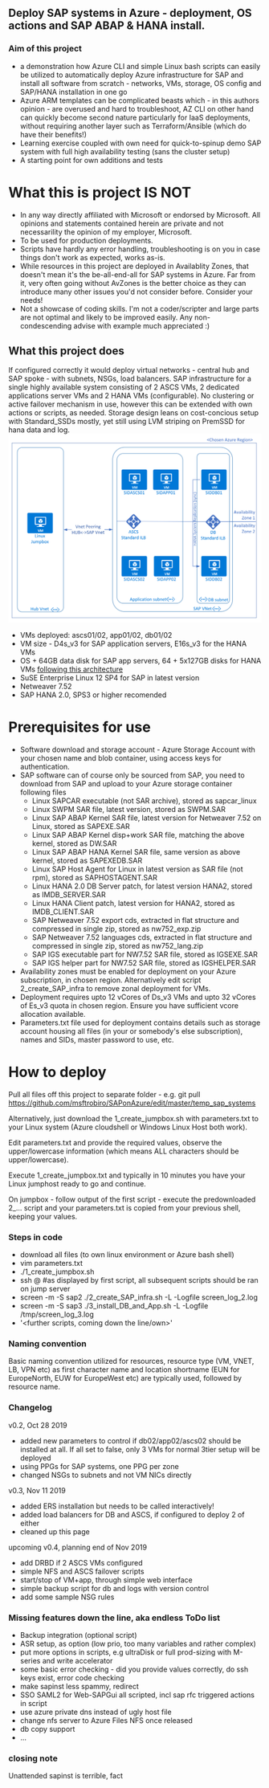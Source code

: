 ## Deploy SAP systems in Azure - deployment, OS actions and SAP ABAP & HANA install.

### Aim of this project
- a demonstration how Azure CLI and simple Linux bash scripts can easily be utilized to automatically deploy Azure infrastructure for SAP and install all software from scratch - networks, VMs, storage, OS config and SAP/HANA installation in one go
- Azure ARM templates can be complicated beasts which - in this authors opinion - are overused and hard to troubleshoot, AZ CLI on other hand can quickly become second nature particularly for IaaS deployments, without requiring another layer such as Terraform/Ansible (which do have their benefits!)
- Learning exercise coupled with own need for quick-to-spinup demo SAP system with full high availability testing (sans the cluster setup)
- A starting point for own additions and tests

# What this is project IS NOT
- In any way directly affiliated with Microsoft or endorsed by Microsoft. All opinions and statements contained herein are private and not necessarility the opinion of my employer, Microsoft.
- To be used for production deployments.
- Scripts have hardly any error handling, troubleshooting is on you in case things don't work as expected, works as-is.
- While resources in this project are deployed in Availablity Zones, that doesn't mean it's the be-all-end-all for SAP systems in Azure. Far from it, very often going without AvZones is the better choice as they can introduce many other issues you'd not consider before. Consider your needs!
- Not a showcase of coding skills. I'm not a coder/scripter and large parts are not optimal and likely to be improved easily. Any non-condescending advise with example much appreciated :)

## What this project does
If configured correctly it would deploy virtual networks - central hub and SAP spoke - with subnets, NSGs, load balancers.
SAP infrastructure for a single highly available system consisting of 2 ASCS VMs, 2 dedicated applications server VMs and 2 HANA VMs (configurable).
No clustering or active failover mechanism in use, however this can be extended with own actions or scripts, as needed.
Storage design leans on cost-concious setup with Standard_SSDs mostly, yet still using LVM striping on PremSSD for hana data and log.
![Overview Visio](images/overview_visio.png)
 - VMs deployed: <sapsid>ascs01/02, <sapsid>app01/02, <sapsid>db01/02
 - VM size - D4s_v3 for SAP application servers, E16s_v3 for the HANA VMs
 - OS + 64GB data disk for SAP app servers, 64 + 5x127GB disks for HANA VMs [following this architecture](https://docs.microsoft.com/en-us/azure/virtual-machines/workloads/sap/hana-vm-operations-storage#cost-conscious-azure-storage-configuration)  
 - SuSE Enterprise Linux 12 SP4 for SAP in latest version
 - Netweaver 7.52
 - SAP HANA 2.0, SPS3 or higher recomended
 
# Prerequisites for use
- Software download and storage account - Azure Storage Account with your chosen name and blob container, using access keys for authentication.
- SAP software can of course only be sourced from SAP, you need to download from SAP and upload to your Azure storage container following files
    - Linux SAPCAR executable (not SAR archive), stored as sapcar_linux
    - Linux SWPM SAR file, latest version, stored as SWPM.SAR
    - Linux SAP ABAP Kernel SAR file, latest version for Netweaver 7.52 on Linux, stored as SAPEXE.SAR
    - Linux SAP ABAP Kernel disp+work SAR file, matching the above kernel, stored as DW.SAR
    - Linux SAP ABAP HANA Kernel SAR file, same version as above kernel, stored as SAPEXEDB.SAR
    - Linux SAP Host Agent for Linux in latest version as SAR file (not rpm), stored as SAPHOSTAGENT.SAR
    - Linux HANA 2.0 DB Server patch, for latest version HANA2, stored as IMDB_SERVER.SAR
    - Linux HANA Client patch, latest version for HANA2, stored as IMDB_CLIENT.SAR
    - SAP Netweaver 7.52 export cds, extracted in flat structure and compressed in single zip, stored as nw752_exp.zip
    - SAP Netweaver 7.52 languages cds, extracted in flat structure and compressed in single zip, stored as nw752_lang.zip
    - SAP IGS executable part for NW7.52 SAR file, stored as IGSEXE.SAR
    - SAP IGS helper part for NW7.52 SAR file, stored as IGSHELPER.SAR
- Availability zones must be enabled for deployment on your Azure subscription, in chosen region. Alternatively edit script 2_create_SAP_infra to remove zonal deployment for VMs.
- Deployment requires upto 12 vCores of Ds_v3 VMs and upto 32 vCores of Es_v3 quota in chosen region. Ensure you have sufficient vcore allocation available.
- Parameters.txt file used for deployment contains details such as storage account housing all files (in your or somebody's else subscription), names and SIDs, master password to use, etc.

# How to deploy
Pull all files off this project to separate folder - e.g. git pull https://github.com/msftrobiro/SAPonAzure/edit/master/temp_sap_systems

Alternatively, just download the 1_create_jumpbox.sh with parameters.txt to your Linux system (Azure cloudshell or Windows Linux Host both work).

Edit parameters.txt and provide the required values, observe the upper/lowercase information (which means ALL characters should be upper/lowercase).

Execute 1_create_jumpbox.txt and typically in 10 minutes you have your Linux jumphost ready to go and continue.

On jumpbox - follow output of the first script - execute the predownloaded 2_... script and your parameters.txt is copied from your previous shell, keeping your values.

### Steps in code
- download all files (to own linux environment or Azure bash shell)
- vim parameters.txt
- ./1_create_jumpbox.sh
- ssh <username>@<jumpbox> #as displayed by first script, all subsequent scripts should be ran on jump server
- screen -m -S sap2 ./2_create_SAP_infra.sh -L -Logfile screen_log_2.log
- screen -m -S sap3 ./3_install_DB_and_App.sh -L -Logfile /tmp/screen_log_3.log
- '<further scripts, coming down the line/own>'

### Naming convention
Basic naming convention utilized for resources, resource type (VM, VNET, LB, VPN etc) as first character name and location shortname (EUN for EuropeNorth, EUW for EuropeWest etc) are typically used, followed by resource name.

### Changelog
v0.2, Oct 28 2019
- added new parameters to control if db02/app02/ascs02 should be installed at all. If all set to false, only 3 VMs for normal 3tier setup will be deployed
- using PPGs for SAP systems, one PPG per zone
- changed NSGs to subnets and not VM NICs directly

v0.3, Nov 11 2019
- added ERS installation but needs to be called interactively!
- added load balancers for DB and ASCS, if configured to deploy 2 of either
- cleaned up this page

upcoming v0.4, planning end of Nov 2019
- add DRBD if 2 ASCS VMs configured
- simple NFS and ASCS failover scripts
- start/stop of VM+app, through simple web interface
- simple backup script for db and logs with version control
- add some sample NSG rules

### Missing features down the line, aka endless ToDo list
- Backup integration (optional script)
- ASR setup, as option (low prio, too many variables and rather complex)
- put more options in scripts, e.g ultraDisk or full prod-sizing with M-series and write accelerator
- some basic error checking - did you provide values correctly, do ssh keys exist, error code checking
- make sapinst less spammy, redirect 
- SSO SAML2 for Web-SAPGui all scripted, incl sap rfc triggered actions in script 
- use azure private dns instead of ugly host file
- change nfs server to Azure Files NFS once released
- db copy support
- ... 


### closing note
Unattended sapinst is terrible, fact
